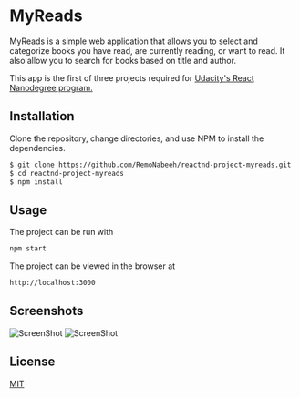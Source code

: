 # MyReads

MyReads is a simple web application that allows you to select and categorize books you have read, are currently reading, or want to read.
It also allow you to search for books based on title and author.

This app is the first of three projects required for [Udacity's React Nanodegree program.](https://www.udacity.com/course/react-nanodegree--nd019)

## Installation

Clone the repository, change directories, and use NPM to install the dependencies.

```bash
$ git clone https://github.com/RemoNabeeh/reactnd-project-myreads.git
$ cd reactnd-project-myreads
$ npm install
```

## Usage

The project can be run with

```bash
npm start
```

The project can be viewed in the browser at

```bash
http://localhost:3000
```

## Screenshots

![ScreenShot](https://github.com/RemoNabeeh/reactnd-project-myreads/tree/master/src/icons/MyReads-1.jpg)
![ScreenShot](https://github.com/RemoNabeeh/reactnd-project-myreads/tree/master/src/icons/MyReads-2.jpg)

## License

[MIT](https://choosealicense.com/licenses/mit/)
